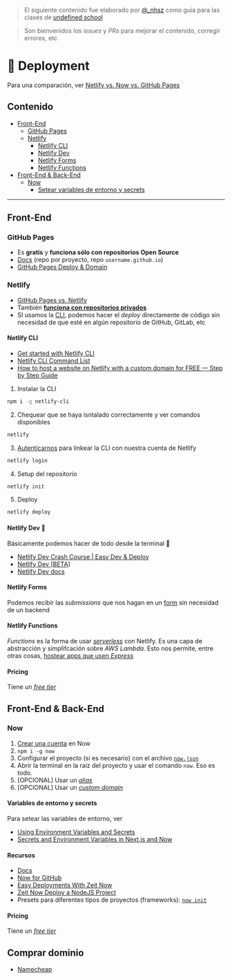 > El siguiente contenido fue elaborado por [@_nhsz](https://twitter.com/_nhsz) como guía para las clases de [undefined school](https://twitter.com/undefinedSchool)

> Son bienvenidos los _issues_ y _PRs_ para mejorar el contenido, corregir errores, etc

# :rocket: Deployment

Para una comparación, ver [Netlify vs. Now vs. GitHub Pages](https://medium.com/liferaydesign/netlify-vs-zeit-vs-github-pages-5f609dd6912b)

## Contenido

- [Front-End](#front-end)
  * [GitHub Pages](#github-pages)
  * [Netlify](#netlify)
    + [Netlify CLI](#netlify-cli)
    + [Netlify Dev](#netlify-dev-rocket)
    + [Netlify Forms](#netlify-forms)
    + [Netlify Functions](#netlify-functions)
- [Front-End & Back-End](#front-end--back-end)
  * [Now](#now)
    + [Setear variables de entorno y secrets](https://github.com/undefinedschool/notes-deployment#variables-de-entorno-y-secrets)

---

## Front-End

### GitHub Pages

- Es **gratis** y **funciona sólo con repositorios Open Source**
- [Docs](https://pages.github.com/) (repo por proyecto, repo `username.github.io`)
- [GitHub Pages Deploy & Domain](https://www.youtube.com/watch?v=SKXkC4SqtRk)

### Netlify

- [GitHub Pages vs. Netlify](https://www.netlify.com/github-pages-vs-netlify/)
- También [**funciona con repositorios privados**](https://docs.netlify.com/configure-builds/repo-permissions-linking/#access-other-repositories-at-build)
- SI usamos la [CLI](#netlify-cli), podemos hacer el _deploy_ directamente de código sin necesidad de que esté en algún repositorio de GitHub, GitLab, etc

#### Netlify CLI

- [Get started with Netlify CLI](https://docs.netlify.com/cli/get-started/)
- [Netlify CLI Command List](https://cli.netlify.com/#netlify-cli-command-list)
- [How to host a website on Netlify with a custom domain for FREE — Step by Step Guide](https://levelup.gitconnected.com/how-to-host-domain-to-netlify-site-for-free-step-by-step-guide-45d0c2102db3)

1. Instalar la CLI

```bash
npm i -g netlify-cli
```

2. Chequear que se haya isntalado correctamente y ver comandos disponibles

```bash
netlify
```

3. [Autenticarnos](https://docs.netlify.com/cli/get-started/#authentication) para linkear la CLI con nuestra cuenta de Netlify

```bash
netlify login
```

4. Setup del repositorio

```bash
netlify init
```

5. Deploy

```bash
netlify deploy
```

#### Netlify Dev :rocket:

Básicamente podemos hacer de todo desde la terminal 🤘

- [Netlify Dev Crash Course | Easy Dev & Deploy](https://www.youtube.com/watch?v=FMhVXOA54x8)
- [Netlify Dev [BETA]](https://www.netlify.com/products/dev/)
- [Netlify Dev docs](https://github.com/netlify/cli/blob/master/docs/netlify-dev.md)

#### Netlify Forms

Podemos recibir las _submissions_ que nos hagan en un [form](https://docs.netlify.com/forms/setup/) sin necesidad de un backend

#### Netlify Functions

_Functions_ es la forma de usar [_serverless_](https://www.netlify.com/products/functions/) con Netlify. Es una capa de abstracción y simplifcación sobre _AWS Lambda_. Esto nos permite, entre otras cosas, [hostear apps que usen _Express_](https://www.netlify.com/blog/2018/09/13/how-to-run-express.js-apps-with-netlify-functions/)

#### Pricing 

Tiene un [_free tier_](https://www.netlify.com/pricing/)

## Front-End & Back-End

### Now

1. [Crear una cuenta](https://zeit.co/signup) en Now
2. `npm i -g now`
3. Configurar el proyecto (si es necesario) con el archivo [`now.json`](https://zeit.co/docs/configuration/)
4. Abrir la terminal en la raíz del proyecto y usar el comando `now`. Eso es todo.
5. [OPCIONAL] Usar un [_alias_](https://zeit.co/blog/automatic-aliasing)
6. [OPCIONAL] Usar un [_custom domain_](https://zeit.co/docs/v2/custom-domains/)

#### Variables de entorno y secrets

Para setear las variables de entorno, ver 
  - [Using Environment Variables and Secrets](https://zeit.co/docs/v2/build-step#using-environment-variables-and-secrets)   
  - [Secrets and Environment Variables in Next.js and Now](https://www.youtube.com/watch?v=pRbQcy9f5ew)

#### Recursos

- [Docs](https://zeit.co/docs)
- [Now for GitHub](https://zeit.co/github)
- [Easy Deployments With Zeit Now](https://www.youtube.com/watch?v=OF9UkxDOSII)
- [Zeit Now Deploy a NodeJS Project](https://www.youtube.com/watch?v=1Bfb8pSvoQo)
- Presets para diferentes tipos de proyectos (frameworks): [`now init`](https://zeit.co/blog/now-init)

#### Pricing

Tiene un [_free tier_](https://zeit.co/pricing)

## Comprar dominio

- [Namecheap](https://namecheap.com)
